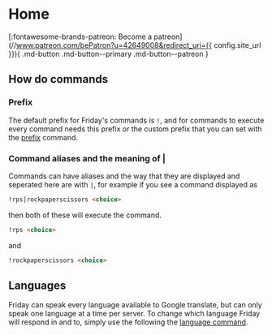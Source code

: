 # Home

[:fontawesome-brands-patreon: Become a patreon](//www.patreon.com/bePatron?u=42649008&redirect_uri={{ config.site_url }}){ .md-button .md-button--primary .md-button--patreon }

<!-- <a href="https://www.patreon.com/bePatron?u=42649008" data-patreon-widget-type="become-patron-button">Become a Patron!</a><script async src="https://c6.patreon.com/becomePatronButton.bundle.js"></script> -->

## How do commands

### Prefix

The default prefix for Friday's commands is `!`, and for commands to execute every command needs this prefix or the custom prefix that you can set with the [prefix](commands/server_moderation/#prefix) command.

### Command aliases and the meaning of |

Commands can have aliases and the way that they are displayed and seperated here are with `|`, for example if you see a command displayed as

```md
!rps|rockpaperscissors <choice>
```

then both of these will execute the command.

```md
!rps <choice>
```

and

```md
!rockpaperscissors <choice>
```

## Languages

Friday can speak every language available to Google translate, but can only speak one language at a time per server. To change which language Friday will respond in and to, simply use the following the [language command](commands/server_moderation/#language).

<!-- [^1]: Lorem ipsum dolor sit amet, consectetur adipiscing elit. -->

<!-- For full documentation visit [mkdocs.org](https://www.mkdocs.org).

## Commands

* `mkdocs new [dir-name]` - Create a new project.
* `mkdocs serve` - Start the live-reloading docs server.
* `mkdocs build` - Build the documentation site.
* `mkdocs -h` - Print help message and exit.

## Project layout

    mkdocs.yml    # The configuration file.
    docs/
        index.md  # The documentation homepage.
        ...       # Other markdown pages, images and other files. -->
